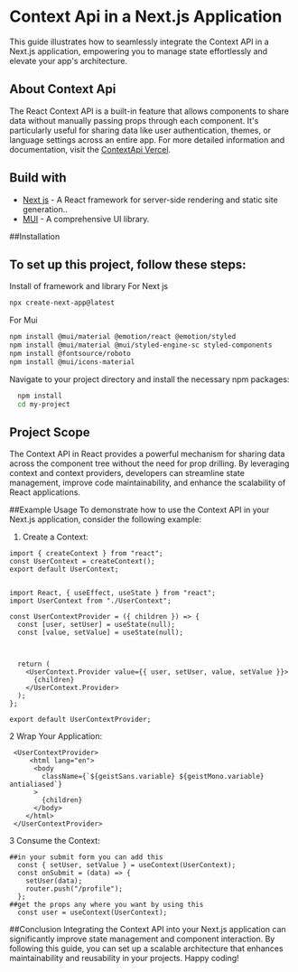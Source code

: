
# Context Api in a Next.js Application
This guide illustrates how to seamlessly integrate the Context API in a Next.js application, empowering you to manage state effortlessly and elevate your app's architecture.
## About Context Api
The React Context API is a built-in feature that allows components to share data without manually passing props through each component. It's particularly useful for sharing data like user authentication, themes, or language settings across an entire app. 
For more detailed information and documentation, visit the [ContextApi Vercel](https://vercel.com/guides/react-context-state-management-nextjs).
## Build with
* [Next js](https://nextjs.org/) - A React framework for server-side rendering and static site generation..
* [MUI](https://mui.com/) - A comprehensive UI library.

##Installation
## To set up this project, follow these steps:
Install of framework and library
For Next js 
```bash 
npx create-next-app@latest
```
For Mui 
```bash
npm install @mui/material @emotion/react @emotion/styled
npm install @mui/material @mui/styled-engine-sc styled-components
npm install @fontsource/roboto
npm install @mui/icons-material
```

Navigate to your project directory and install the necessary npm packages:

```bash
  npm install 
  cd my-project
```

## Project Scope
The Context API in React provides a powerful mechanism for sharing data across the component tree without the need for prop drilling. By leveraging context and context providers, developers can streamline state management, improve code maintainability, and enhance the scalability of React applications.

##Example Usage
To demonstrate how to use the Context API in your Next.js application, consider the following example:
1. Create a Context:

```
import { createContext } from "react";
const UserContext = createContext();
export default UserContext;


import React, { useEffect, useState } from "react";
import UserContext from "./UserContext";

const UserContextProvider = ({ children }) => {
  const [user, setUser] = useState(null);
  const [value, setValue] = useState(null);



  return (
    <UserContext.Provider value={{ user, setUser, value, setValue }}>
      {children}
    </UserContext.Provider>
  );
};

export default UserContextProvider;
```
2 Wrap Your Application:
``` 
 <UserContextProvider>
     <html lang="en">
      <body
        className={`${geistSans.variable} ${geistMono.variable} antialiased`}
      >
        {children}
      </body>
    </html>
 </UserContextProvider>
```
3 Consume the Context:
```
##in your submit form you can add this
  const { setUser, setValue } = useContext(UserContext);
  const onSubmit = (data) => {
    setUser(data);
    router.push("/profile");
  };
##get the props any where you want by using this
  const user = useContext(UserContext);
```
##Conclusion
Integrating the Context API into your Next.js application can significantly improve state management and component interaction. By following this guide, you can set up a scalable architecture that enhances maintainability and reusability in your projects. Happy coding!
